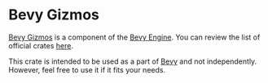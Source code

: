 # Bevy Gizmos

[Bevy Gizmos](https://github.com/bevyengine/bevy/tree/main/crates/bevy_gizmos) is a component of the [Bevy Engine](https://bevyengine.org/). You can review the list of official crates [here](https://github.com/bevyengine/bevy/tree/main/crates).

This crate is intended to be used as a part of [Bevy](https://crates.io/crates/bevy) and not independently. However, feel free to use it if it fits your needs.
